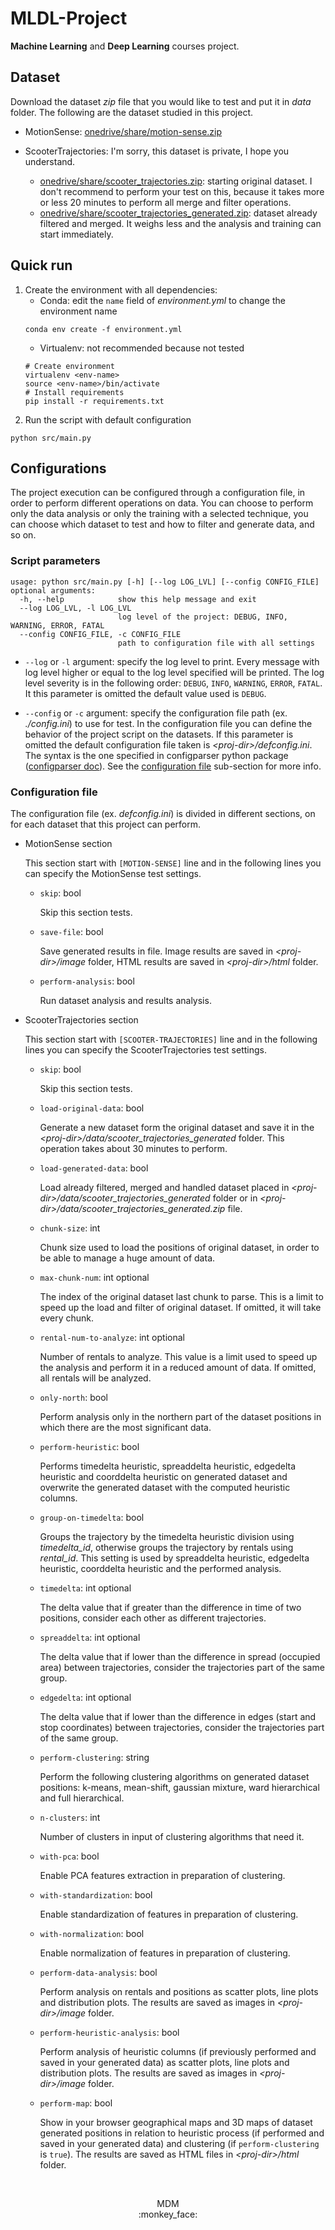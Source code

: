 # MLDL-Project

**Machine Learning** and **Deep Learning** courses project.

## Dataset

Download the dataset _zip_ file that you would like to test and put it in _data_ folder.
The following are the dataset studied in this project. 

- MotionSense: [onedrive/share/motion-sense.zip](https://univr-my.sharepoint.com/:u:/g/personal/mirco_demarchi_studenti_univr_it/Eab8vld0YLxNovlWBNrYiccBENiPIe53dVD_eJIYXqUc1g?e=o9IRFp)

- ScooterTrajectories: I'm sorry, this dataset is private, I hope you understand.
    - [onedrive/share/scooter_trajectories.zip](): starting original dataset. I don't recommend to perform your test on this, because it takes more or less 20 minutes to perform all merge and filter operations.
    - [onedrive/share/scooter_trajectories_generated.zip](): dataset already filtered and merged. It weighs less and the analysis and training can start immediately.


## Quick run

1. Create the environment with all dependencies:
    - Conda: edit the `name` field of _environment.yml_ to change the environment name
    ```
    conda env create -f environment.yml
    ```
    - Virtualenv: not recommended because not tested
    ```
    # Create environment
    virtualenv <env-name>
    source <env-name>/bin/activate
    # Install requirements
    pip install -r requirements.txt 
    ```
2. Run the script with default configuration
```
python src/main.py
```

## Configurations

The project execution can be configured through a configuration file, in order to perform different operations on data. You can choose to perform only the data analysis or only the training with a selected technique, you can choose which dataset to test and how to filter and generate data, and so on. 

### Script parameters

```
usage: python src/main.py [-h] [--log LOG_LVL] [--config CONFIG_FILE]
optional arguments:
  -h, --help            show this help message and exit
  --log LOG_LVL, -l LOG_LVL
                        log level of the project: DEBUG, INFO, WARNING, ERROR, FATAL
  --config CONFIG_FILE, -c CONFIG_FILE
                        path to configuration file with all settings
```

- `--log` or `-l` argument: specify the log level to print. Every message with log level higher or equal to the log level specified will be printed. The log level severity is in the following order: `DEBUG`, `INFO`, `WARNING`, `ERROR`, `FATAL`. It this parameter is omitted the default value used is `DEBUG`.

- `--config` or `-c` argument: specify the configuration file path (ex. _./config.ini_) to use for test. In the configuration file you can define the behavior of the project script on the datasets. If this parameter is omitted the default configuration file taken is _\<proj-dir\>/defconfig.ini_. The syntax is the one specified in configparser python package ([configparser doc](https://docs.python.org/3/library/configparser.html)). See the [configuration file](#configuration-file) sub-section for more info.

### Configuration file

The configuration file (ex. _defconfig.ini_) is divided in different sections, on for each dataset that this project can perform. 

- MotionSense section

    This section start with `[MOTION-SENSE]` line and in the following lines you can specify the MotionSense test settings.

    - `skip`: bool
        
        Skip this section tests.

    - `save-file`: bool

        Save generated results in file. Image results are saved in _\<proj-dir\>/image_ folder, HTML results are saved in _\<proj-dir\>/html_ folder.

    - `perform-analysis`: bool

        Run dataset analysis and results analysis.


- ScooterTrajectories section

    This section start with `[SCOOTER-TRAJECTORIES]` line and in the following lines you can specify the ScooterTrajectories test settings.

    - `skip`: bool
        
        Skip this section tests.

    - `load-original-data`: bool

        Generate a new dataset form the original dataset and save it in the _\<proj-dir\>/data/scooter_trajectories_generated_ folder. This operation takes about 30 minutes to perform.

    - `load-generated-data`: bool

        Load already filtered, merged and handled dataset placed in _\<proj-dir\>/data/scooter_trajectories_generated_ folder or in _\<proj-dir\>/data/scooter_trajectories_generated.zip_ file.

    - `chunk-size`: int

        Chunk size used to load the positions of original dataset, in order to be able to manage a huge amount of data. 

    - `max-chunk-num`: int optional

        The index of the original dataset last chunk to parse. This is a limit to speed up the load and filter of original dataset. If omitted, it will take every chunk.  

    - `rental-num-to-analyze`: int optional

        Number of rentals to analyze. This value is a limit used to speed up the analysis and perform it in a reduced amount of data. If omitted, all rentals will be analyzed.

    - `only-north`: bool

        Perform analysis only in the northern part of the dataset positions in which there are the most significant data.

    - `perform-heuristic`: bool

        Performs timedelta heuristic, spreaddelta heuristic, edgedelta heuristic and coorddelta heuristic on generated dataset and overwrite the generated dataset with the computed heuristic columns.

    - `group-on-timedelta`: bool

        Groups the trajectory by the timedelta heuristic division using _timedelta_id_, otherwise groups the trajectory by rentals using _rental_id_. This setting is used by spreaddelta heuristic, edgedelta heuristic, coorddelta heuristic and the performed analysis. 

    - `timedelta`: int optional

        The delta value that if greater than the difference in time of two positions, consider each other as different trajectories. 

    - `spreaddelta`: int optional

        The delta value that if lower than the difference in spread (occupied area) between trajectories, consider the trajectories part of the same group.

    - `edgedelta`: int optional 

        The delta value that if lower than the difference in edges (start and stop coordinates) between trajectories, consider the trajectories part of the same group.

    - `perform-clustering`: string

        Perform the following clustering algorithms on generated dataset positions: k-means, mean-shift, gaussian mixture, ward hierarchical and full hierarchical.

    - `n-clusters`: int

        Number of clusters in input of clustering algorithms that need it.

    - `with-pca`: bool

        Enable PCA features extraction in preparation of clustering.

    - `with-standardization`: bool

        Enable standardization of features in preparation of clustering.

    - `with-normalization`: bool

        Enable normalization of features in preparation of clustering.

    - `perform-data-analysis`: bool

        Perform analysis on rentals and positions as scatter plots, line plots and distribution plots. The results are saved as images in _\<proj-dir\>/image_ folder.

    - `perform-heuristic-analysis`: bool

        Perform analysis of heuristic columns (if previously performed and saved in your generated data) as scatter plots, line plots and distribution plots. The results are saved as images in _\<proj-dir\>/image_ folder.

    - `perform-map`: bool

        Show in your browser geographical maps and 3D maps of dataset generated positions in relation to heuristic process (if performed and saved in your generated data) and clustering (if `perform-clustering` is `true`). The results are saved as HTML files in _\<proj-dir\>/html_ folder.


<br>
<p align="center">
    MDM <br>
    :monkey_face:
</p>
